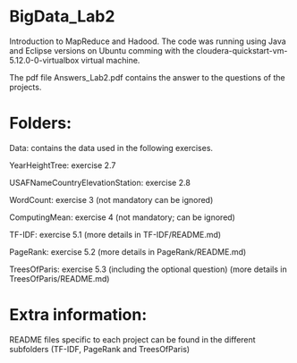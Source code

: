 # BigData_Lab2
Introduction to MapReduce and Hadood.
The code was running using Java and Eclipse versions on Ubuntu comming with the cloudera-quickstart-vm-5.12.0-0-virtualbox virtual machine.

The pdf file Answers_Lab2.pdf contains the answer to the questions of the projects.

Folders:
========
Data: contains the data used in the following exercises.

YearHeightTree: exercise 2.7

USAFNameCountryElevationStation: exercise 2.8

WordCount: exercise 3 (not mandatory can be ignored)

ComputingMean: exercise 4 (not mandatory; can be ignored)

TF-IDF: exercise 5.1 (more details in TF-IDF/README.md)

PageRank: exercise 5.2 (more details in PageRank/README.md)

TreesOfParis: exercise 5.3 (including the optional question) (more details in TreesOfParis/README.md)

Extra information:
==================
README files specific to each project can be found in the different subfolders (TF-IDF, PageRank and TreesOfParis)

